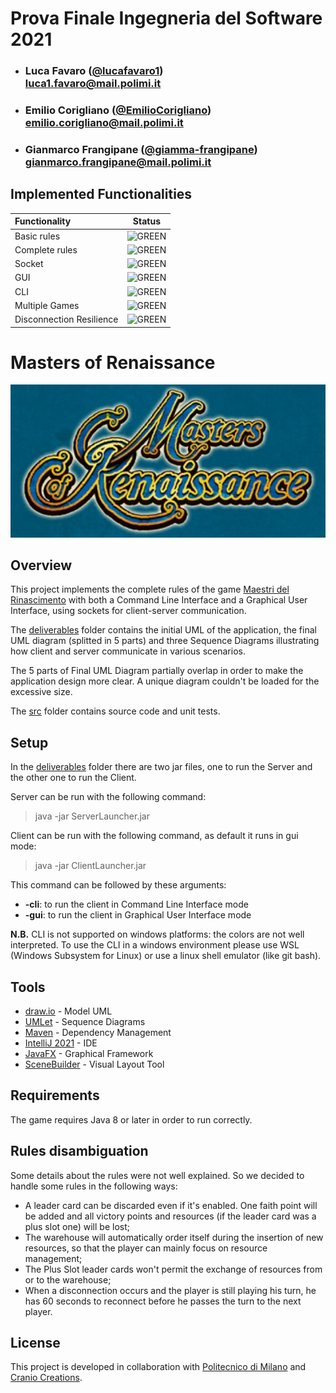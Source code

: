﻿# Prova Finale Ingegneria del Software 2021

 - ### Luca Favaro ([**@lucafavaro1**](https://github.com/lucafavaro1))	<br>luca1.favaro@mail.polimi.it
 - ### Emilio Corigliano ([**@EmilioCorigliano**](https://github.com/EmilioCorigliano)) <br> emilio.corigliano@mail.polimi.it
 - ### Gianmarco Frangipane ([**@giamma-frangipane**](https://github.com/giamma-frangipane)) <br> gianmarco.frangipane@mail.polimi.it
	
## Implemented Functionalities
| Functionality | Status |
|:-----------------------|:------------------------------------:|
| Basic rules | ![GREEN](http://placehold.it/15/44bb44/44bb44) |
| Complete rules | ![GREEN](http://placehold.it/15/44bb44/44bb44)|
| Socket |![GREEN](http://placehold.it/15/44bb44/44bb44) |
| GUI | ![GREEN](http://placehold.it/15/44bb44/44bb44) |
| CLI |![GREEN](http://placehold.it/15/44bb44/44bb44) |
| Multiple Games | ![GREEN](http://placehold.it/15/44bb44/44bb44)|
| Disconnection Resilience |![GREEN](http://placehold.it/15/44bb44/44bb44) |


<!--
[![RED](https://placehold.it/15/f03c15/f03c15)](#)
[![YELLOW](https://placehold.it/15/ffdd00/ffdd00)](#)
[![GREEN](https://placehold.it/15/44bb44/44bb44)](#)
-->






# Masters of Renaissance


![MdR Logo](src/main/java/resources/logo.jpg)


## Overview

This project implements the complete rules of the game [Maestri del Rinascimento](http://www.craniocreations.it/prodotto/masters-of-renaissance/ "Buy the Game")
with both a Command Line Interface and a Graphical User Interface, using sockets for client-server communication.

The [deliverables](/deliverables) folder contains the initial UML of the application, the final UML diagram (splitted in 5 parts) and three Sequence Diagrams illustrating how client and server communicate in various scenarios.

The 5 parts of Final UML Diagram partially overlap in order to make the application design more clear. A unique diagram couldn't be loaded for the excessive size. 

The [src](/src) folder contains source code and unit tests.




## Setup
In the [deliverables](deliverables/final/jar) folder there are two jar files, one to run the Server and the other one to run the Client.

Server can be run with the following command:

> java -jar ServerLauncher.jar


Client can be run with the following command, as default it runs in gui mode:

> java -jar ClientLauncher.jar

This command can be followed by these arguments:
- **-cli**: to run the client in Command Line Interface mode
- **-gui**: to run the client in Graphical User Interface mode

**N.B.**
CLI is not supported on windows platforms: the colors are not well interpreted. 
To use the CLI in a windows environment please use WSL (Windows Subsystem for Linux) or use a linux shell emulator (like git bash).

## Tools
 
 * [draw.io](https://app.diagrams.net/) - Model UML 
 * [UMLet](https://www.umlet.com/) -  Sequence Diagrams
 * [Maven](https://maven.apache.org/) - Dependency Management
 * [IntelliJ 2021](https://www.jetbrains.com/idea/) - IDE
 * [JavaFX](https://openjfx.io) - Graphical Framework
 * [SceneBuilder](https://gluonhq.com/products/scene-builder/) - Visual Layout Tool 
 
## Requirements
The game requires Java 8 or later in order to run correctly.

## Rules disambiguation
Some details about the rules were not well explained. So we decided to handle some rules in the following ways:
 * A leader card can be discarded even if it's enabled. One faith point will be added and all victory points and resources (if the leader card was a plus slot one) will be lost;
 * The warehouse will automatically order itself during the insertion of new resources, so that the player can mainly focus on resource management;
 * The Plus Slot leader cards won't permit the exchange of resources from or to the warehouse;
 * When a disconnection occurs and the player is still playing his turn, he has 60 seconds to reconnect before he passes the turn to the next player.  
 
 ## License
 
 This project is developed in collaboration with [Politecnico di Milano](https://www.polimi.it) and [Cranio Creations](http://www.craniocreations.it).
 
<!--
[![RED](http://placehold.it/15/f03c15/f03c15)](#)
[![YELLOW](http://placehold.it/15/ffdd00/ffdd00)](#)
[![GREEN](http://placehold.it/15/44bb44/44bb44)](#)
-->

